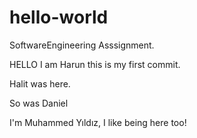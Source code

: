 # hello-world
SoftwareEngineering Asssignment.


HELLO I am Harun this is my first commit.

Halit was here.

So was Daniel

I'm Muhammed Yıldız, I like being here too! 
